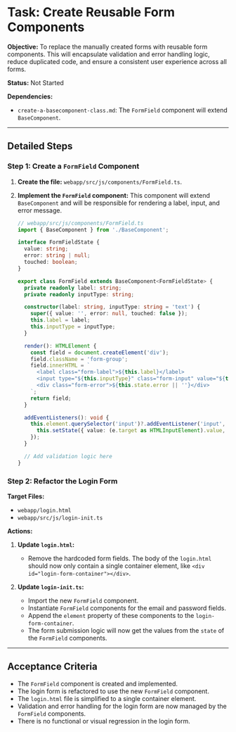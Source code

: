 # Task: Create Reusable Form Components

**Objective:** To replace the manually created forms with reusable form components. This will encapsulate validation and error handling logic, reduce duplicated code, and ensure a consistent user experience across all forms.

**Status:** Not Started

**Dependencies:**
*   `create-a-basecomponent-class.md`: The `FormField` component will extend `BaseComponent`.

---

## Detailed Steps

### Step 1: Create a `FormField` Component

1.  **Create the file:** `webapp/src/js/components/FormField.ts`.
2.  **Implement the `FormField` component:** This component will extend `BaseComponent` and will be responsible for rendering a label, input, and error message.

    ```typescript
    // webapp/src/js/components/FormField.ts
    import { BaseComponent } from './BaseComponent';

    interface FormFieldState {
      value: string;
      error: string | null;
      touched: boolean;
    }

    export class FormField extends BaseComponent<FormFieldState> {
      private readonly label: string;
      private readonly inputType: string;

      constructor(label: string, inputType: string = 'text') {
        super({ value: '', error: null, touched: false });
        this.label = label;
        this.inputType = inputType;
      }

      render(): HTMLElement {
        const field = document.createElement('div');
        field.className = 'form-group';
        field.innerHTML = `
          <label class="form-label">${this.label}</label>
          <input type="${this.inputType}" class="form-input" value="${this.state.value}">
          <div class="form-error">${this.state.error || ''}</div>
        `;
        return field;
      }

      addEventListeners(): void {
        this.element.querySelector('input')?.addEventListener('input', (e) => {
          this.setState({ value: (e.target as HTMLInputElement).value, touched: true });
        });
      }

      // Add validation logic here
    }
    ```

### Step 2: Refactor the Login Form

**Target Files:**
*   `webapp/login.html`
*   `webapp/src/js/login-init.ts`

**Actions:**

1.  **Update `login.html`:**
    *   Remove the hardcoded form fields. The body of the `login.html` should now only contain a single container element, like `<div id="login-form-container"></div>`.

2.  **Update `login-init.ts`:**
    *   Import the new `FormField` component.
    *   Instantiate `FormField` components for the email and password fields.
    *   Append the `element` property of these components to the `login-form-container`.
    *   The form submission logic will now get the values from the `state` of the `FormField` components.

---

## Acceptance Criteria

*   The `FormField` component is created and implemented.
*   The login form is refactored to use the new `FormField` component.
*   The `login.html` file is simplified to a single container element.
*   Validation and error handling for the login form are now managed by the `FormField` components.
*   There is no functional or visual regression in the login form.